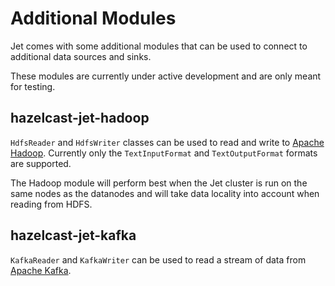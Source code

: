 # Additional Modules

Jet comes with some additional modules that can be used to connect to
additional data sources and sinks.

These modules are currently under active development and are only meant
for testing.

## hazelcast-jet-hadoop

`HdfsReader` and `HdfsWriter` classes can be used to read and write to
[Apache Hadoop](http://hadoop.apache.org/). Currently only the
`TextInputFormat` and `TextOutputFormat` formats are  supported.

The Hadoop module will perform best when the Jet cluster is run on the
same nodes as the datanodes and will take data locality into account when
reading from HDFS.

## hazelcast-jet-kafka

`KafkaReader` and `KafkaWriter` can be used to read a stream of data from
[Apache Kafka](https://kafka.apache.org/). 
